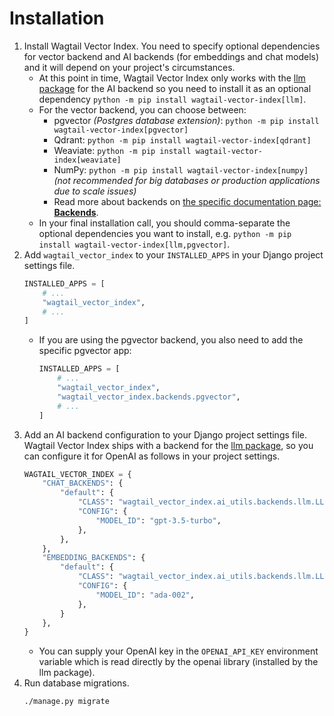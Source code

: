 # Installation

1. Install Wagtail Vector Index. You need to specify optional dependencies for vector
   backend and AI backends (for embeddings and chat models) and it will depend on your
   project's circumstances.
    * At this point in time, Wagtail Vector Index only works with the
     [llm package](https://llm.datasette.io/) for the AI backend so
     you need to install it as an optional dependency `python -m pip install wagtail-vector-index[llm]`.
    * For the vector backend, you can choose between:
        - pgvector _(Postgres database extension)_:
          `python -m pip install wagtail-vector-index[pgvector]`
        - Qdrant: `python -m pip install wagtail-vector-index[qdrant]`
        - Weaviate: `python -m pip install wagtail-vector-index[weaviate]`
        - NumPy: `python -m pip install wagtail-vector-index[numpy]` *(not recommended
         for big databases or production applications due to scale issues)*
        - Read more about backends on [the specific documentation page: **Backends**](./vector-backends.md).
    * In your final installation call, you should comma-separate the optional
      dependencies you want to install, e.g.
      `python -m pip install wagtail-vector-index[llm,pgvector]`.
2. Add `wagtail_vector_index` to your `INSTALLED_APPS` in your Django project
settings file.
   ```python
   INSTALLED_APPS = [
       # ...
       "wagtail_vector_index",
       # ...
   ]
   ```
    - If you are using the pgvector backend, you also need to add the specific
      pgvector app:
      ```python
      INSTALLED_APPS = [
          # ...
          "wagtail_vector_index",
          "wagtail_vector_index.backends.pgvector",
          # ...
      ]
      ```
3. Add an AI backend configuration to your Django project settings file. Wagtail
   Vector Index ships with a backend for the
   [llm package](https://llm.datasette.io/), so you can configure it for OpenAI
   as follows in your project settings.
    ```python
    WAGTAIL_VECTOR_INDEX = {
        "CHAT_BACKENDS": {
            "default": {
                "CLASS": "wagtail_vector_index.ai_utils.backends.llm.LLMChatBackend",
                "CONFIG": {
                    "MODEL_ID": "gpt-3.5-turbo",
                },
            },
        },
        "EMBEDDING_BACKENDS": {
            "default": {
                "CLASS": "wagtail_vector_index.ai_utils.backends.llm.LLMEmbeddingBackend",
                "CONFIG": {
                    "MODEL_ID": "ada-002",
                },
            }
        },
    }
    ```
   * You can supply your OpenAI key in the `OPENAI_API_KEY` environment variable
     which is read directly by the openai library (installed by the llm package).
4. Run database migrations.
   ```sh
   ./manage.py migrate
   ```
